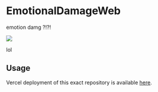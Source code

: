 # EmotionalDamageWeb

emotion damg ?!?!

[![](https://i.imgur.com/1S99xgA.png)](https://discord.com/channels/@me/930661946376736848/942636194884362241)

lol

## Usage
Vercel deployment of this exact repository is available [here](https://emotional-damage.vercel.app).

